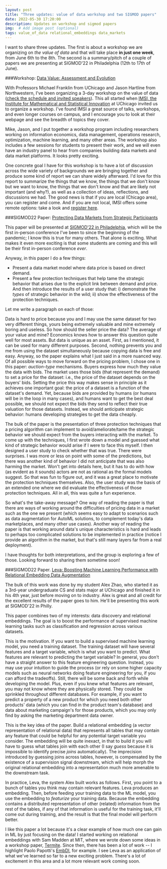 ```yaml
---
layout: post
title: "Three updates: value of data workshop and two SIGMOD papers"
date: 2022-05-30 17:20:00
description: Updates on workshop and sigmod papers 
img:  # Add image post (optional)
tags: value_of_data relational_embeddings data_markets
---
```


I want to share three updates. The first is about a workshop we are organizing on *the value of data* and that will take place **in just one week**, from June 6th to the 8th. The second is a summary/pitch of a couple of papers we are presenting at SIGMOD'22 in Philadelphia (12th to 17th of June).

###Workshop: [Data Value: Assessment and Evolution](https://www.imsi.institute/activities/data-value-assessment-and-evolution/)

With Professors Michael Franklin from UChicago and Jason Hartline from Northwestern, I've been organizing a 3-day workshop on the value of data ([check the schedule and invited speakers](https://www.imsi.institute/activities/data-value-assessment-and-evolution/)). This all started when [IMSI, the Institute for Mathematical and Statistical Innovation](https://www.imsi.institute/) at UChicago invited us to organize a workshop. I've found IMSI a great source of talks, workshops, and even longer courses on campus, and I encourage you to look at their webpage and see the breadth of topics they cover. 

Mike, Jason, and I put together a workshop program including researchers working on information economics, data management, operations research, optimization, machine learning, and many other areas. The workshop also includes a few sessions for students to present their work, and we will even have an industry panel to hear from companies building data markets and data market platforms. It looks pretty exciting.

One concrete goal I have for this workshop is to have a lot of discussion across the wide variety of backgrounds we are bringing together and produce some kind of report we can share widely afterward. I'd love for this report to summarize the things that we know, the things that we don't know but we want to know, the things that we don't know and that are likely not important (and why?), as well as a collection of ideas, reflections, and discussions we had. The good news is that if you are local (Chicago area), you can register and come. And if you are not local, IMSI offers some remote options: take a look and [register here](https://www.imsi.institute/activities/data-value-assessment-and-evolution/).

###SIGMOD22 Paper: [Protecting Data Markets from Strategic Participants](https://raulcastrofernandez.com/papers/protecting-data-markets-sigmod22.pdf)

This paper will be presented at [SIGMOD'22 in Philadelphia](https://2022.sigmod.org/index.shtml), which will be the first in-person conference I've been to since the beginning of the pandemic; I know this is true for many others. That alone is exciting. What makes it even more exciting is that some students are coming and this will be their first in-person conference *ever*.

Anyway, in this paper I do a few things:

- Present a data market model where data price is based on direct demand.
- Present a few protection techniques that help tame the strategic behavior that arises due to the explicit link between demand and price. And then introduce the results of a user study that: i) demonstrate the *types* of strategic behavior in the wild; ii) show the effectiveness of the protection techniques.

Let me write a paragraph on each of those:

Data is hard to price because you and I may use the same dataset for two very different things, yours being extremely valuable and mine extremely boring and useless. So how should the seller price the data? The average of your value and mine? Economics knows how to answer this question quite well for most assets. But data is unique as an asset. First, as I mentioned, it can be used for many different purposes. Second, nothing prevents you and me from using the dataset simultaneously because copying data is free and easy. Anyway, so the paper explains what I just said in a more nuanced way. Of all possible ways to move forward on the pricing problem, I chose one in this paper: *auction-type* mechanisms. Buyers express how much they value the data with bids. The market uses those bids (that represent the demand) to set a price for the dataset: i.e., the price of the dataset depends on the buyers' bids. Setting the price this way makes sense in principle as it achieves one important goal: the price of a dataset is a function of the dataset's demand. Yet, because bids are provided by humans (or humans will be in the loop in many cases), and humans want to get the best deal possible, we should not expect the bids they send to reflect their true valuation for those datasets. Instead, we should anticipate strategic behavior: humans developing strategies to get the data cheaply.

The bulk of the paper is the presentation of three protection techniques that a pricing algorithm can implement to avoid/ameliorate/tame the strategic behavior we should expect from the buyers interacting with the market. To come up with the techniques, I first wrote down a model and guessed what kind of strategic behavior would arise if I were to face this myself. I then designed a user study to check whether that was true. There were surprises. I was more or less on point with some of the predictions, but there was another kind of behavior I did not anticipate that was also harming the market. Won't get into details here, but it has to do with how (as evident as it sounds) actors are not as rational as the formal models suggest. So that was fun to figure out, and it was a great place to motivate the protection techniques themselves. Also, the user study was the basis of an extended one where we did evaluate the effectiveness of those protection techniques. All in all, this was quite a fun experience.

So what's the take-away message? One way of reading the paper is that there are ways of working around the difficulties of pricing data in a market such as the one we present (which seems easy to adapt to scenarios such as data augmentation for AutoML solutions, to complement today's data marketplaces, and many other use cases). Another way of reading the paper is that working around data's unique characteristics is hard and leads to perhaps too complicated solutions to be implemented in practice (notice I provide an algorithm in the market, but that's still many layers far from a real deployment).

I have thoughts for both interpretations, and the group is exploring a few of those. Looking forward to sharing them sometime soon! 

###SIGMOD22 Paper. [Leva: Boosting Machine Learning Performance with Relational Embedding Data Augmentation](https://raulcastrofernandez.com/papers/leva-sigmod22.pdf)

The bulk of this work was done by my student Alex Zhao, who started it as a 3rd-year undergraduate CS and stats major at UChicago and finished it in his 4th year, just before moving on to industry. Alex is great and all credit for the excellent results of the paper goes to him. He'll be presenting this work at SIGMOD'22 in Philly. 

This paper combines two of my interests: data discovery and relational embeddings. The goal is to boost the performance of supervised machine learning tasks such as classification and regression across various datasets.

This is the motivation. If you want to build a supervised machine learning model, you need a training dataset. The training dataset will have several features and a target variable, which is what you want to predict. What features are relevant to predicting the target variable? In general, you don't have a straight answer to this feature engineering question. Instead, you may use your intuition to guide the process (or rely on some higher capacity models such as neural networks doing feature engineering for you, if you can afford the tradeoffs). Still, there will be some back and forth while developing the model. Plus, even if you knew what features are relevant, you may not know where they are physically stored. They could be sprinkled throughout different databases. For example, if you want to predict a property of a new product for which you need both other products' data (which you can find in the product team's database) and data about marketing campaign's for those products, which you may only find by asking the marketing department data owner. 

This is the key idea of the paper. Build a relational embedding (a vector representation of relational data) that represents all tables that may contain any feature that could be helpful for any potential target variable you consider. The embedding will be quite inexact, in that to build it you will have to guess what tables join with each other (I say *guess* because it is impossible to identify precise *joins* automatically). The imprecision introduced by guessing joins across tables, however, is compensated by the existence of a supervision signal downstream, which will help morph the original relational embedding into a representation much more amenable to the downstream task.

In practice, Leva, the system Alex built works as follows. First, you point to a bunch of tables you think may contain relevant features. Leva produces an embedding. Then, before feeding your training data to the ML model, you use the embedding to *featurize* your training data. Because the embedding contains a distributed representation of other (related) information from the rest of the tables, if any of that information is useful for the training task, it'll come out during training, and the result is that the final model will perform better. 

I like this paper a lot because it's a clear example of how much one can gain in ML by just focusing on the data! I started working on relational embeddings with Sam Madden at MIT, where we wrote down some ideas in a workshop paper, [Termite](https://arxiv.org/abs/1903.05008). Since then, there has been a lot of work -- I highlight Paolo Papotti's [EmbDI](https://arxiv.org/abs/1909.01120), for example. I see Leva as an application of what we've learned so far to a new exciting problem. There's a lot of excitement in this area and a lot more relevant work coming soon. 

